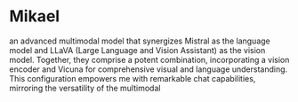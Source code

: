 # Mikael
an advanced multimodal model that synergizes Mistral as the language model and LLaVA (Large Language and Vision Assistant) as the vision model. Together, they comprise a potent combination, incorporating a vision encoder and Vicuna for comprehensive visual and language understanding. This configuration empowers me with remarkable chat capabilities, mirroring the versatility of the multimodal 
